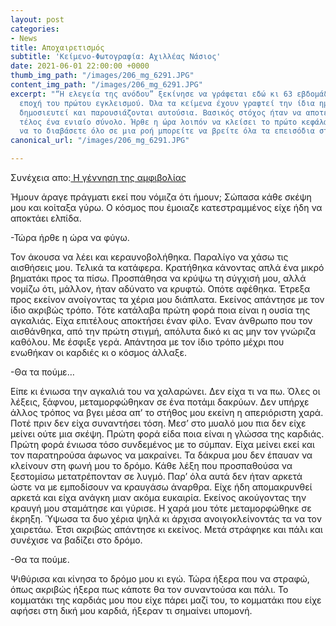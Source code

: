 ```yaml
---
layout: post
categories:
- News
title: Αποχαιρετισμός
subtitle: 'Κείμενο-Φωτογραφία: Αχιλλέας Νάσιος'
date: 2021-06-01 22:00:00 +0000
thumb_img_path: "/images/206_mg_6291.JPG"
content_img_path: "/images/206_mg_6291.JPG"
excerpt: "“Η ελεγεία της ανόδου” ξεκίνησε να γράφεται εδώ κι 63 εβδομάδες, από την
  εποχή του πρώτου εγκλεισμού. Όλα τα κείμενα έχουν γραφτεί την ίδια ημέρα που έχουν
  δημοσιευτεί και παρουσιάζονται αυτούσια. Βασικός στόχος ήταν να αποτελέσουν στο
  τέλος ένα ενιαίο σύνολο. Ήρθε η ώρα λοιπόν να κλείσει το πρώτο κεφάλαιο. Αν θέλετε
  να το διαβάσετε όλο σε μια ροή μπορείτε να βρείτε όλα τα επεισόδια στο https://hocusphotus.com/hocus-contents/"
canonical_url: "/images/206_mg_6291.JPG"

---
```

Συνέχεια απο:<a href="https://hocusphotus.com/posts/anodus-62/" target="blank"> Η γέννηση της αμφιβολίας</a>

Ήμουν άραγε πράγματι εκεί που νόμιζα ότι ήμουν; Σώπασα κάθε σκέψη μου και κοίταξα γύρω. Ο κόσμος που έμοιαζε κατεστραμμένος είχε ήδη να αποκτάει ελπίδα.

\-Τώρα ήρθε η ώρα να φύγω.

Τον άκουσα να λέει και κεραυνοβολήθηκα. Παραλίγο να χάσω τις αισθήσεις μου. Τελικά τα κατάφερα. Κρατήθηκα κάνοντας απλά ένα μικρό βηματάκι προς τα πίσω. Προσπάθησα να κρύψω τη σύγχισή μου, αλλά νομίζω ότι, μάλλον, ήταν αδύνατο να κρυφτώ. Οπότε αφέθηκα. Έτρεξα προς εκείνον ανοίγοντας τα χέρια μου διάπλατα. Εκείνος απάντησε με τον ίδιο ακριβώς τρόπο. Τότε κατάλαβα πρώτη φορά ποια είναι η ουσία της αγκαλιάς. Είχα επιτέλους αποκτήσει έναν φίλο. Έναν άνθρωπο που τον αισθάνθηκα, από την πρώτη στιγμή, απόλυτα δικό κι ας μην τον γνώριζα καθόλου. Με έσφιξε γερά. Απάντησα με τον ίδιο τρόπο μέχρι που ενωθήκαν οι καρδιές κι ο κόσμος άλλαξε.

\-Θα τα πούμε…

Είπε κι ένιωσα την αγκαλιά του να χαλαρώνει. Δεν είχα τι να πω. Όλες οι λέξεις, ξάφνου, μεταμορφώθηκαν σε ένα ποτάμι δακρύων. Δεν υπήρχε άλλος τρόπος να βγει μέσα απ’ το στήθος μου εκείνη η απεριόριστη χαρά. Ποτέ πριν δεν είχα συναντήσει τόση. Μεσ’ στο μυαλό μου πια δεν είχε μείνει ούτε μια σκέψη. Πρώτη φορά είδα ποια είναι η γλώσσα της καρδιάς. Πρώτη φορά ένιωσα τόσο συνδεμένος με το σύμπαν. Είχα μείνει εκεί και τον παρατηρούσα άφωνος να μακραίνει. Τα δάκρυα μου δεν έπαυαν να κλείνουν στη φωνή μου το δρόμο. Κάθε λέξη που προσπαθούσα να ξεστομίσω μετατρέπονταν σε λυγμό. Παρ’ όλα αυτά δεν ήταν αρκετά ώστε να με εμποδίσουν να κραυγάσω άναρθρα. Είχε ήδη απομακρυνθεί αρκετά και είχα ανάγκη μιαν ακόμα ευκαιρία. Eκείνος ακούγοντας την κραυγή μου σταμάτησε και γύρισε. Η χαρά μου τότε μεταμορφώθηκε σε έκρηξη. Ύψωσα τα δυο χέρια ψηλά κι άρχισα ανοιγοκλείνοντάς τα να τον χαιρετάω. Έτσι ακριβώς απάντησε κι εκείνος. Μετά στράφηκε και πάλι και συνέχισε να βαδίζει στο δρόμο.

\-Θα τα πούμε.

Ψιθύρισα και κίνησα το δρόμο μου κι εγώ. Τώρα ήξερα που να στραφώ, όπως ακριβώς ήξερα πως κάποτε θα τον συναντούσα και πάλι. Το κομματάκι της καρδιάς μου που είχε πάρει μαζί του, το κομματάκι που είχε αφήσει στη δική μου καρδιά, ήξεραν τι σημαίνει υπομονή.